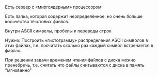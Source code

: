 Есть сервер с «многоядерным» процессором

Есть папка, которая содержит неопределённое, но очень больше количество текстовых файлов.

Внутри ASCII символы, пробелы и переводы строк


Нужно: Построить «гистограмму» распределения ASCII символов в этих файлах, т.е. посчитать сколько раз каждый символ встречается в файлах.

При решении задачи временем чтения файлов с диска можно пренебречь, т.е. считать что файлы считываются с диска в память "мгновенно"